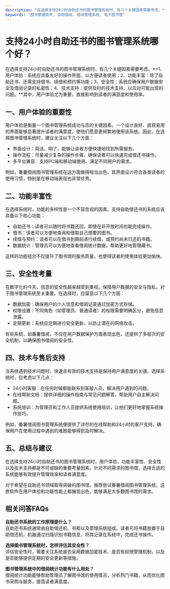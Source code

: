 ```yaml
---
description: "在选择支持24小时自助还书的图书管理系统时，有几个关键因素需要考虑。**1、用户体验：系统应具备友好的操作界面，以方便读者使用；2、功能丰富：除了自助还书，还需支持借书、续借和预约等功能；3、安全性：系统应确保用户数据安全及借阅记录的私密性；4、技术支持：提供及时的技术支持，以应对可能出现的问题。**其中，用户体验尤为重要，直接影响到读者的满意度和使用率。"
keywords: "图书管理软件, 自助借阅, 借阅管理系统, 电子图书馆"
---
```

# 支持24小时自助还书的图书管理系统哪个好？

在选择支持24小时自助还书的图书管理系统时，有几个关键因素需要考虑。**1、用户体验：系统应具备友好的操作界面，以方便读者使用；2、功能丰富：除了自助还书，还需支持借书、续借和预约等功能；3、安全性：系统应确保用户数据安全及借阅记录的私密性；4、技术支持：提供及时的技术支持，以应对可能出现的问题。**其中，用户体验尤为重要，直接影响到读者的满意度和使用率。

## **一、用户体验的重要性**

用户体验是衡量一个图书管理系统成功与否的关键因素。一个设计良好、直观易用的界面能够显著提升读者的满意度，使他们愿意更频繁地使用该系统。因此，在选择图书管理系统时，建议关注以下几个方面：

- 界面设计：简洁、明了，能够让读者方便快捷地找到所需服务。
- 操作流程：尽量减少复杂的操作步骤，确保读者可以快速完成借还书操作。
- 多平台兼容：支持PC端和移动端使用，满足不同用户的需求。

例如，番薯借阅图书管理系统在这方面做得相当出色，其界面设计符合各类读者的使用习惯，特别是在移动端表现也非常优秀。

## **二、功能丰富性**

在选择系统时，功能的多样性是一个不容忽视的因素。支持自助借还书的系统应该具备以下核心功能：

- 自助还书：读者可以随时将书籍还回，即使在非开放时间也能完成操作。
- 借书：读者可以方便地查询和借取自己想要的图书。
- 续借与预约：读者可以在借书到期前进行续借，或预约尚未归还的书籍。
- 数据统计：管理员可以方便地查看借阅统计数据，帮助更好地管理藏书。

这样的功能组合不仅提升了图书馆的服务质量，也使得读者的使用体验更加愉快。

## **三、安全性考量**

在数字化的今天，信息的安全性越来越受到重视。保障用户数据的安全与隐私，对于图书管理系统至关重要。在选择时，应留意以下几个方面：

- 数据加密：确保用户的个人信息和借阅记录通过加密方式存储。
- 权限设置：不同角色（如管理员、普通读者）的权限需要明确区分，避免信息泄露。
- 定期更新：系统应定期进行安全更新，以防止潜在的网络攻击。

有些系统，如番薯借阅，不仅在用户数据保护方面表现出色，还提供了多层次的安全机制，以确保图书借阅的安全性。

## **四、技术与售后支持**

当系统遇到技术问题时，快速且有效的技术支持是保持用户满意度的关键。选择系统时，应考虑以下几点：

- 24小时客服：在任何时候都能联系到客服人员，解决用户遇到的问题。
- 在线帮助文档：提供详细的操作指南与常见问题解答，帮助用户自主解决问题。
- 系统培训：为管理员和工作人员提供系统使用培训，让他们更好地掌握系统操作技巧。

例如，番薯借阅图书管理系统便提供了详尽的在线帮助和24小时的客户支持，确保用户在使用过程中遇到的难题能够得到及时解决。

## **五、总结与建议**

在选择支持24小时自助还书的图书管理系统时，用户体验、功能丰富性、安全性以及技术支持都是不可或缺的重要考量因素。针对不同需求的图书馆，选择合适的系统能够有效提升管理效率和读者满意度。

对于希望在自助还书领域取得突破的图书馆，推荐尝试番薯借阅图书管理系统，这款软件在用户体验和功能性能上都展现出色，能够满足大多数图书馆的需求。

## 相关问答FAQs

**自助还书系统的工作原理是什么？**  
自助还书系统通常由自助借还机、书柜以及管理系统组成。读者可将书籍放置于自助借还机，机器通过扫描识别书籍信息，将其记录在系统中，完成还书操作。

**选择图书管理系统时，怎样评估其安全性？**  
评估安全性时，需要关注系统是否采用数据加密技术、是否有权限管理机制，以及是否能够提供定期的安全更新等措施。

**图书管理系统中的借阅统计功能有什么用处？**  
借阅统计功能能够帮助管理员了解图书馆的使用情况，分析热门书籍，从而优化图书采购与服务，提高读者满意度。
